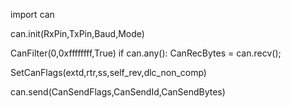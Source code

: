 

import can


can.init(RxPin,TxPin,Baud,Mode)

CanFilter(0,0xffffffff,True)
if can.any():
	CanRecBytes = can.recv();

SetCanFlags(extd,rtr,ss,self_rev,dlc_non_comp)

can.send(CanSendFlags,CanSendId,CanSendBytes)


